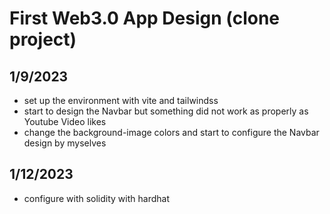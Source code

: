 # First Web3.0 App Design (clone project)
  
## 1/9/2023
- set up the environment with vite and tailwindss
- start to design the Navbar but something did not work as properly as Youtube Video likes
- change the background-image colors and start to configure the Navbar design by myselves
  
## 1/12/2023
- configure with solidity with hardhat
